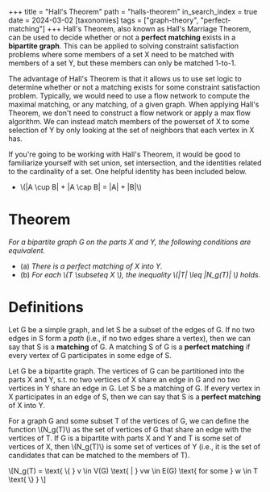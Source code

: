 +++
title = "Hall's Theorem"
path = "halls-theorem"
in_search_index = true
date = 2024-03-02
[taxonomies]
tags = ["graph-theory", "perfect-matching"]
+++
Hall's Theorem, also known as Hall's Marriage Theorem, can be used to decide
whether or not a **perfect matching** exists in a **bipartite graph**. This can be 
applied to solving constraint satisfaction problems where some members of a set X 
need to be matched with members of a set Y, but these members can only be matched
1-to-1.

The advantage of Hall's Theorem is that it allows us to use set logic to determine
whether or not a matching exists for some constraint satisfaction problem.
Typically, we would need to use a flow network to compute the maximal matching, or any matching, of a given graph. When applying Hall's Theorem, we don't need to construct a flow network or apply a max flow algorithm. We can instead
match members of the powerset of X to some selection of Y by only looking at the
set of neighbors that each vertex in X has.

If you're going to be working with Hall's Theorem, it would be good to
familiarize yourself with set union, set intersection, and the identities
related to the cardinality of a set. One helpful identity has been included
below.
- \\(|A \cup B| + |A \cap B| = |A| + |B|\\)


# Theorem

_For a bipartite graph G on the parts X and Y, the following conditions are
equivalent._

- (a) _There is a perfect matching of X into Y._
- (b) _For each \\(T \subseteq X \\), the inequality \\(|T| \leq |N_g(T)| \\) holds._

# Definitions

Let G be a simple graph, and let S be a subset of the edges of G. If no two
edges in S form a _path_ (i.e., if no two edges share a vertex), then we can say
that S is a **matching** of G. A matching S of G is a **perfect matching** if
every vertex of G participates in some edge of S.

Let G be a bipartite graph. The vertices of G can be partitioned into the parts
X and Y, s.t. no two vertices of X share an edge in G and no two vertices in Y
share an edge in G. Let S be a matching of G. If every vertex in X participates
in an edge of S, then we can say that S is a **perfect matching** of X into Y.

For a graph G and some subset T of the vertices of G, we can define the function
\\(N_g(T)\\) as the set of vertices of G that share an edge with the vertices of
T. If G is a bipartite with parts X and Y and T is some set of vertices of X,
then \\(N_g(T)\\) is some set of vertices of Y (i.e., it is the set of
candidates that can be matched to the members of T).

\\[N_g(T) = \text{ \\{ } v \in V(G) \text{ | } vw \in E(G) \text{ for some } w \in T \text{ \\} } \\]

